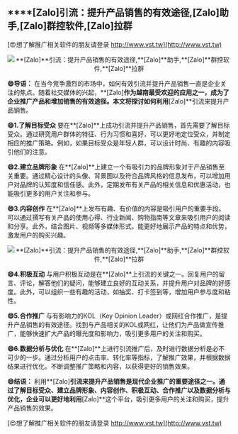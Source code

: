 ## ****[Zalo]**引流：提升产品销售的有效途径,**[Zalo]**助手,**[Zalo]**群控软件,**[Zalo]**拉群**

[😍想了解推广相关软件的朋友请登录 http://www.vst.tw](http://www.vst.tw)

 <center><img src="https://vst.tw/MP4/tuiguang/png/7.png" alt="**[Zalo]**引流：提升产品销售的有效途径,**[Zalo]**助手,**[Zalo]**群控软件,**[Zalo]**拉群"></center>

**😄导语：**
在当今竞争激烈的市场中，如何有效引流并提升产品销售一直是企业关注的焦点。随着社交媒体的兴起，**[Zalo]**作为越南最受欢迎的应用之一，成为了企业推广产品和增加销售的有效途径。本文将探讨如何利用**[Zalo]**引流来提升产品销售。

**😄1.了解目标受众**
要在**[Zalo]**上成功引流并提升产品销售，首先需要了解目标受众。通过研究用户群体的特征、行为习惯和喜好，可以更好地定位受众，并制定相应的推广策略。例如，如果目标受众是年轻人群，可以设计时尚、有趣的内容吸引他们的注意。

**😄2.建立品牌形象**
在**[Zalo]**上建立一个有吸引力的品牌形象对于产品销售至关重要。通过精心设计的头像、背景图以及符合品牌风格的信息发布，可以增加用户对品牌的认知度和信任感。此外，定期发布有关产品的相关信息和优惠活动，也能吸引更多的用户关注和参与。

**😄3.内容创作**
在**[Zalo]**上发布有趣、有价值的内容是吸引用户的重要手段。可以通过撰写有关产品的使用心得、行业新闻、购物指南等文章来吸引用户的阅读和分享。此外，结合图片、视频等多媒体形式，能更好地展示产品的特点和优势，激发用户的购买兴趣。

 <center><img src="https://vst.tw/MP4/tuiguang/png/8.png" alt="**[Zalo]**引流：提升产品销售的有效途径,**[Zalo]**助手,**[Zalo]**群控软件,**[Zalo]**拉群"></center>

**😄4.积极互动**
与用户积极互动是在**[Zalo]**上引流的关键之一。回复用户的留言、评论，解答他们的疑问，能够建立良好的互动关系，并提升用户对品牌的好感度。此外，可以组织一些有趣的活动，如抽奖、打卡签到等，增加用户参与度和粘性。

**😄5.合作推广**
与有影响力的KOL（Key Opinion Leader）或网红合作推广，是提升产品销售的有效途径。找到与产品相关的KOL或网红，让他们为产品做宣传推广，能够快速扩大产品的曝光度和影响力，吸引更多用户的关注和购买。

**😄6.数据分析与优化**
在**[Zalo]**上进行引流推广后，及时进行数据分析是必不可少的一步。通过分析用户的点击率、转化率等指标，了解推广效果，并根据数据结果进行优化。不断调整推广策略和内容，以获得更好的销售效果。

**😄结语：**
利用**[Zalo]**引流来提升产品销售是现代企业推广的重要途径之一。通过了解目标受众、建立品牌形象、内容创作、积极互动、合作推广以及数据分析与优化，企业可以更好地利用**[Zalo]**这个平台，吸引更多用户的关注和购买，提升产品销售的效果。

[😍想了解推广相关软件的朋友请登录 http://www.vst.tw](http://www.vst.tw)



